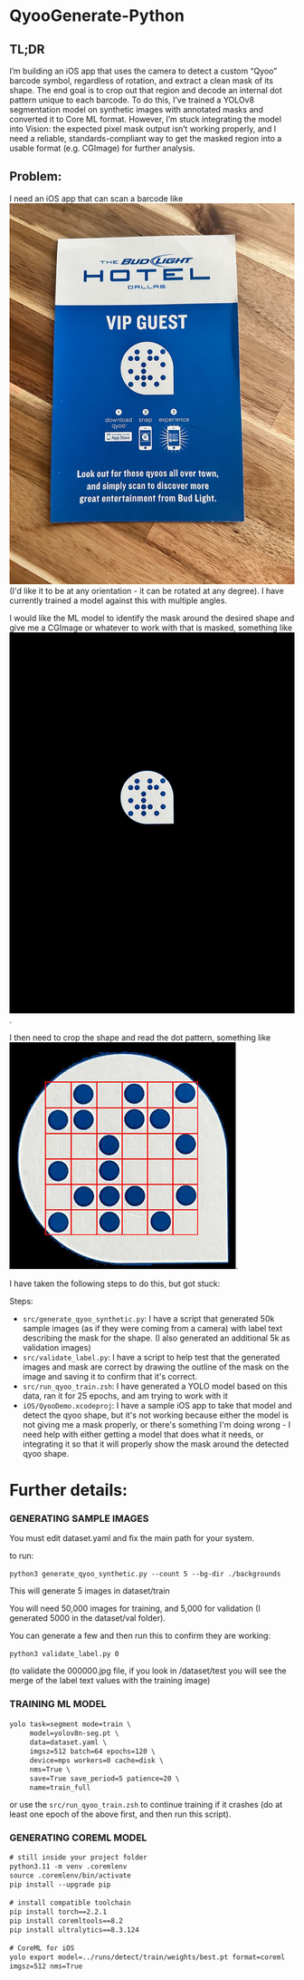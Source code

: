 # QyooGenerate-Python

## TL;DR

I’m building an iOS app that uses the camera to detect a custom “Qyoo” barcode symbol, regardless of rotation, and extract a clean mask of its shape. The end goal is to crop out that region and decode an internal dot pattern unique to each barcode. To do this, I’ve trained a YOLOv8 segmentation model on synthetic images with annotated masks and converted it to Core ML format. However, I’m stuck integrating the model into Vision: the expected pixel mask output isn’t working properly, and I need a reliable, standards-compliant way to get the masked region into a usable format (e.g. CGImage) for further analysis.

## Problem:

I need an iOS app that can scan a barcode like ![photo of sample qyoo flyer](samples/1.jpg?raw=true) (I'd like it to be at any orientation - it can be rotated at any degree). I have currently trained a model against this with multiple angles.

I would like the ML model to identify the mask around the desired shape and give me a CGImage or whatever to work with that is masked, something like ![masked version of sample qyoo flyer](samples/2.jpg?raw=true).

I then need to crop the shape and read the dot pattern, something like ![photo of qyoo with grid](samples/3.jpg?raw=true).

I have taken the following steps to do this, but got stuck:

Steps:

- `src/generate_qyoo_synthetic.py`: I have a script that generated 50k sample images (as if they were coming from a camera) with label text describing the mask for the shape. (I also generated an additional 5k as validation images)
- `src/validate_label.py`: I have a script to help test that the generated images and mask are correct by drawing the outline of the mask on the image and saving it to confirm that it's correct.
- `src/run_qyoo_train.zsh`: I have generated a YOLO model based on this data, ran it for 25 epochs, and am trying to work with it
- `iOS/QyooDemo.xcodeproj`: I have a sample iOS app to take that model and detect the qyoo shape, but it's not working because either the model is not giving me a mask properly, or there's something I'm doing wrong - I need help with either getting a model that does what it needs, or integrating it so that it will properly show the mask around the detected qyoo shape.

# Further details:

### GENERATING SAMPLE IMAGES

You must edit dataset.yaml and fix the main path for your system.

to run:

`python3 generate_qyoo_synthetic.py --count 5 --bg-dir ./backgrounds`

This will generate 5 images in dataset/train

You will need 50,000 images for training, and 5,000 for validation (I generated 5000 in the dataset/val folder).

You can generate a few and then run this to confirm they are working:

`python3 validate_label.py 0`

(to validate the 000000.jpg file, if you look in /dataset/test you will see the merge of the label text values with the training image)



### TRAINING ML MODEL

```
yolo task=segment mode=train \
     model=yolov8n-seg.pt \
     data=dataset.yaml \
     imgsz=512 batch=64 epochs=120 \
     device=mps workers=0 cache=disk \
     nms=True \
     save=True save_period=5 patience=20 \
     name=train_full
```

or use the `src/run_qyoo_train.zsh` to continue training if it crashes (do at least one epoch of the above first, and then run this script).

### GENERATING COREML MODEL

```
# still inside your project folder
python3.11 -m venv .coremlenv
source .coremlenv/bin/activate
pip install --upgrade pip

# install compatible toolchain
pip install torch==2.2.1
pip install coremltools==8.2
pip install ultralytics==8.3.124

# CoreML for iOS
yolo export model=../runs/detect/train/weights/best.pt format=coreml imgsz=512 nms=True

```